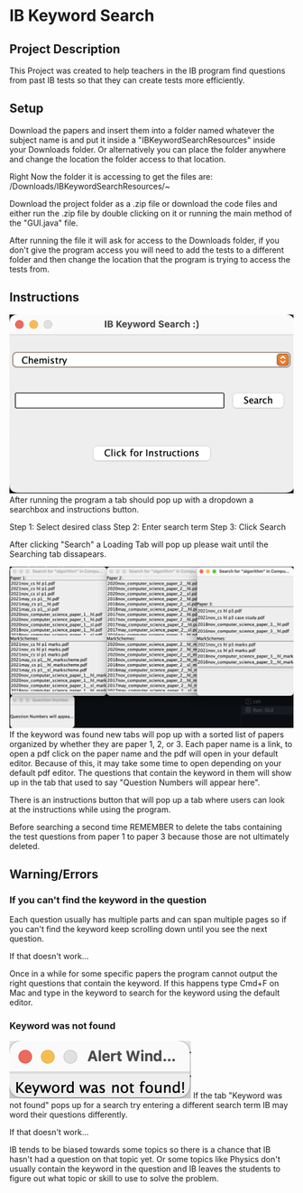 # IB Keyword Search

## Project Description
This Project was created to help teachers in the IB program find questions from past IB tests so that they can create tests more efficiently. 

## Setup
Download the papers and insert them into a folder named whatever the subject name is and put it inside a "IBKeywordSearchResources" inside your Downloads folder. Or alternatively you can place the folder anywhere and change the location the folder access to that location.

Right Now the folder it is accessing to get the files are: /Downloads/IBKeywordSearchResources/~

Download the project folder as a .zip file or download the code files and either run the .zip file by double clicking on it or running the main method of the "GUI.java" file. 

After running the file it will ask for access to the Downloads folder, if you don't give the program access you will need to add the tests to a different folder and then change the location that the program is trying to access the tests from.

## Instructions
![Screenshot of main tab](/img/mainGUI.png)
After running the program a tab should pop up with a dropdown a searchbox and instructions button.

Step 1: Select desired class
Step 2: Enter search term
Step 3: Click Search

After clicking "Search" a Loading Tab will pop up please wait until the Searching tab dissapears.

![Screenshot of new tabs](/img/papersGUIs.png)
If the keyword was found new tabs will pop up with a sorted list of papers organized by whether they are paper 1, 2, or 3. 
Each paper name is a link, to open a pdf click on the paper name and the pdf will open in your default editor. Because of this, it may take some time to open depending on your default pdf editor. The questions that contain the keyword in them will show up in the tab that used to say "Question Numbers will appear here".

There is an instructions button that will pop up a tab where users can look at the instructions while using the program.

Before searching a second time REMEMBER to delete the tabs containing the test questions from paper 1 to paper 3 because those are not ultimately deleted.

## Warning/Errors
### If you can't find the keyword in the question
Each question usually has multiple parts and can span multiple pages so if you can't find the keyword keep scrolling down until you see the next question.

If that doesn't work...

Once in a while for some specific papers the program cannot output the right questions that contain the keyword. If this happens type Cmd+F on Mac and type in the keyword to search for the keyword using the default editor.

### Keyword was not found
![Screenshot of "Keyword was not found" alert window](/img/notFoundErr.png)
If the tab "Keyword was not found" pops up for a search try entering a different search term IB may word their questions differently.

If that doesn't work...

IB tends to be biased towards some topics so there is a chance that IB hasn't had a question on that topic yet. Or some topics like Physics don't usually contain the keyword in the question and IB leaves the students to figure out what topic or skill to use to solve the problem. 